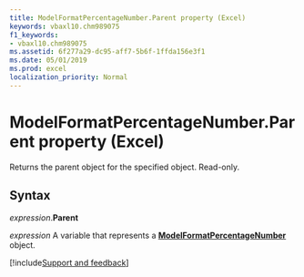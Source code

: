 ```yaml
---
title: ModelFormatPercentageNumber.Parent property (Excel)
keywords: vbaxl10.chm989075
f1_keywords:
- vbaxl10.chm989075
ms.assetid: 6f277a29-dc95-aff7-5b6f-1ffda156e3f1
ms.date: 05/01/2019
ms.prod: excel
localization_priority: Normal
---
```



# ModelFormatPercentageNumber.Parent property (Excel)

Returns the parent object for the specified object. Read-only.


## Syntax

_expression_.**Parent**

_expression_ A variable that represents a **[ModelFormatPercentageNumber](Excel.modelformatpercentagenumber.md)** object.




[!include[Support and feedback](~/includes/feedback-boilerplate.md)]
